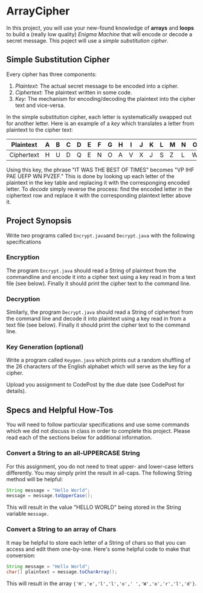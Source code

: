 # ArrayCipher

In this project, you will use your new-found knowledge of **arrays** and **loops** to build a
(really low quality) _Enigma Machine_ that will encode or decode a secret message. This poject
will use a _simple substitution cipher_.

## Simple Substitution Cipher

Every cipher has three components:
1. _Plaintext_: The actual secret message to be encoded into a cipher.
2. _Ciphertext_: The plaintext written in some code.
3. _Key_: The mechanism for encoding/decoding the plaintext into the cipher text and vice-versa.

In the simple substitution cipher, each letter is systematically swapped out for another letter.
Here is an example of a _key_ which translates a letter from plaintext to the cipher text:

| Plaintext  | A | B | C | D | E | F | G | H | I | J | K | L | M | N | O | P | Q | R | S | T | U | V | W | X | Y | Z |
|------------|---|---|---|---|---|---|---|---|---|---|---|---|---|---|---|---|---|---|---|---|---|---|---|---|---|---|
| Ciphertext | H | U | D | Q | E | N | O | A | V | X | J | S | Z | L | W | Y | R | G | F | P | B | C | I | T | M | K |

Using this key, the phrase "IT WAS THE BEST OF TIMES" becomes "VP IHF PAE UEFP WN PVZEF." This is
done by looking up each letter of the plaintext in the key table and replacing it with the corresponging
encoded letter. To _decode_ simply reverse the process: find the encoded letter in the ciphertext row
and replace it with the corresponding plaintext letter above it.

## Project Synopsis

Write _two_ programs called `Encrypt.java`and `Decrypt.java` with the following specifications 

### Encryption
The program `Encrypt.java` should read a String of plaintext from the commandline and encode it
into a cipher text using a key read in from a text file (see below). Finally it should print the
cipher text to the command line.

### Decryption
Similarly, the program `Decrypt.java` should read a String of ciphertext from the command line and
decode it into plaintext using a key read in from a text file (see below). Finally it should print
the cipher text to the command line.

### Key Generation (optional)
Write a program called `Keygen.java` which prints out a random shuffling of the 26 characters of the
English alphabet which will serve as the key for a cipher.

Upload you assignment to CodePost by the due date (see CodePost for details).

## Specs and Helpful How-Tos
You will need to follow particular specifications and use some commands which we did not discuss in
class in order to complete this project. Please read each of the sections below for additional
information.

### Convert a String to an all-UPPERCASE String
For this assignment, you do not need to treat upper- and lower-case letters differently. You may
simply print the result in all-caps. The following String method will be helpful:

```java
String message = "Hello World";
message = message.toUpperCase();
```

This will result in the value "HELLO WORLD" being stored in the String variable `message.`

### Convert a String to an array of Chars
It may be helpful to store each letter of a String of chars so that you can access and 
edit them one-by-one. Here's some helpful code to make that conversion:

```java
String message = "Hello World";
char[] plaintext = message.toCharArray();
```
This will result in the array `{'H','e','l','l','o',' ','W','o','r','l','d'}`.
